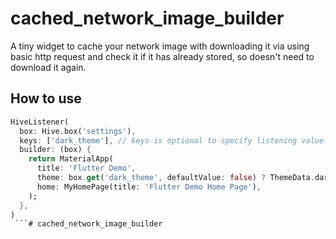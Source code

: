 # cached_network_image_builder

A tiny widget to cache your network image with downloading it via using basic http request and check it if it has already stored, so doesn't need to download it again.

## How to use

```dart
HiveListener(
  box: Hive.box('settings'),
  keys: ['dark_theme'], // keys is optional to specify listening value changes
  builder: (box) {
    return MaterialApp(
      title: 'Flutter Demo',
      theme: box.get('dark_theme', defaultValue: false) ? ThemeData.dark() : ThemeData.light(),
      home: MyHomePage(title: 'Flutter Demo Home Page'),
    );
  },
)
 ```# cached_network_image_builder
